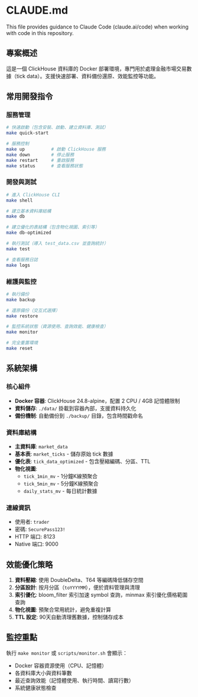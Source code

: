 # CLAUDE.md

This file provides guidance to Claude Code (claude.ai/code) when working with code in this repository.

## 專案概述
這是一個 ClickHouse 資料庫的 Docker 部署環境，專門用於處理金融市場交易數據（tick data）。支援快速部署、資料備份還原、效能監控等功能。

## 常用開發指令

### 服務管理
```bash
# 快速啟動（包含安裝、啟動、建立資料庫、測試）
make quick-start

# 服務控制
make up          # 啟動 ClickHouse 服務
make down        # 停止服務
make restart     # 重啟服務
make status      # 查看服務狀態
```

### 開發與測試
```bash
# 進入 ClickHouse CLI
make shell

# 建立基本資料庫結構
make db

# 建立優化的表結構（包含物化視圖、索引等）
make db-optimized

# 執行測試（導入 test_data.csv 並查詢統計）
make test

# 查看服務日誌
make logs
```

### 維護與監控
```bash
# 執行備份
make backup

# 還原備份（交互式選擇）
make restore

# 監控系統狀態（資源使用、查詢效能、健康檢查）
make monitor

# 完全重置環境
make reset
```

## 系統架構

### 核心組件
- **Docker 容器**: ClickHouse 24.8-alpine，配置 2 CPU / 4GB 記憶體限制
- **資料儲存**: `./data/` 掛載到容器內部，支援資料持久化
- **備份機制**: 自動備份到 `./backup/` 目錄，包含時間戳命名

### 資料庫結構
- **主資料庫**: `market_data`
- **基本表**: `market_ticks` - 儲存原始 tick 數據
- **優化表**: `tick_data_optimized` - 包含壓縮編碼、分區、TTL
- **物化視圖**:
  - `tick_1min_mv` - 1分鐘K線預聚合
  - `tick_5min_mv` - 5分鐘K線預聚合
  - `daily_stats_mv` - 每日統計數據

### 連線資訊
- 使用者: `trader`
- 密碼: `SecurePass123!`
- HTTP 端口: 8123
- Native 端口: 9000

## 效能優化策略

1. **資料壓縮**: 使用 DoubleDelta、T64 等編碼降低儲存空間
2. **分區設計**: 按月分區（`toYYYYMM`），便於資料管理與清理
3. **索引優化**: bloom_filter 索引加速 symbol 查詢，minmax 索引優化價格範圍查詢
4. **物化視圖**: 預聚合常用統計，避免重複計算
5. **TTL 設定**: 90天自動清理舊數據，控制儲存成本

## 監控重點

執行 `make monitor` 或 `scripts/monitor.sh` 會顯示：
- Docker 容器資源使用（CPU、記憶體）
- 各資料庫大小與資料筆數
- 最近查詢效能（記憶體使用、執行時間、讀寫行數）
- 系統健康狀態檢查